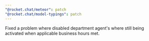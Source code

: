 ```yaml
---
"@rocket.chat/meteor": patch
"@rocket.chat/model-typings": patch
---
```


Fixed a problem where disabled department agent's where still being activated when applicable business hours met.
